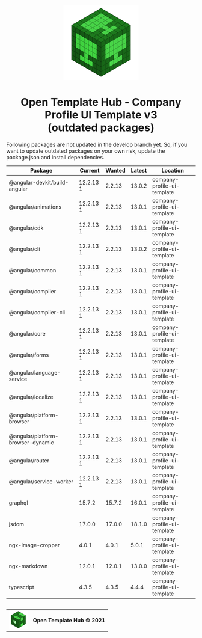 <p align="center">
  <a href="https://opentemplatehub.com">
    <img src="https://raw.githubusercontent.com/open-template-hub/open-template-hub.github.io/master/assets/logo/ui/web-ui-logo.png" alt="Logo" width=200>
  </a>
</p>


<h1 align="center">
Open Template Hub - Company Profile UI Template v3
  <br/>
(outdated packages)
</h1>

Following packages are not updated in the develop branch yet. So, if you want to update outdated packages on your own risk, update the package.json and install dependencies.

| Package                             | Current    | Wanted   | Latest   | Location |
| --- | --- | --- | --- | --- |
| @angular-devkit/build-angular       | 12.2.13  1 | 2.2.13   | 13.0.2   | company-profile-ui-template |
| @angular/animations                 | 12.2.13  1 | 2.2.13   | 13.0.1   | company-profile-ui-template |
| @angular/cdk                        | 12.2.13  1 | 2.2.13   | 13.0.1   | company-profile-ui-template |
| @angular/cli                        | 12.2.13  1 | 2.2.13   | 13.0.2   | company-profile-ui-template |
| @angular/common                     | 12.2.13  1 | 2.2.13   | 13.0.1   | company-profile-ui-template |
| @angular/compiler                   | 12.2.13  1 | 2.2.13   | 13.0.1   | company-profile-ui-template |
| @angular/compiler-cli               | 12.2.13  1 | 2.2.13   | 13.0.1   | company-profile-ui-template |
| @angular/core                       | 12.2.13  1 | 2.2.13   | 13.0.1   | company-profile-ui-template |
| @angular/forms                      | 12.2.13  1 | 2.2.13   | 13.0.1   | company-profile-ui-template |
| @angular/language-service           | 12.2.13  1 | 2.2.13   | 13.0.1   | company-profile-ui-template |
| @angular/localize                   | 12.2.13  1 | 2.2.13   | 13.0.1   | company-profile-ui-template |
| @angular/platform-browser           | 12.2.13  1 | 2.2.13   | 13.0.1   | company-profile-ui-template |
| @angular/platform-browser-dynamic   | 12.2.13  1 | 2.2.13   | 13.0.1   | company-profile-ui-template |
| @angular/router                     | 12.2.13  1 | 2.2.13   | 13.0.1   | company-profile-ui-template |
| @angular/service-worker             | 12.2.13  1 | 2.2.13   | 13.0.1   | company-profile-ui-template |
| graphql                             |  15.7.2    | 15.7.2   | 16.0.1   | company-profile-ui-template |
| jsdom                               |  17.0.0    | 17.0.0   | 18.1.0   | company-profile-ui-template |
| ngx-image-cropper                   |   4.0.1    |  4.0.1   |  5.0.1   | company-profile-ui-template |
| ngx-markdown                        |  12.0.1    | 12.0.1   | 13.0.0   | company-profile-ui-template |
| typescript                          |   4.3.5    |  4.3.5   |  4.4.4   | company-profile-ui-template |

<table align="right"><tr><td><a href="https://opentemplatehub.com"><img src="https://raw.githubusercontent.com/open-template-hub/open-template-hub.github.io/master/assets/logo/brand-logo.png" width="50px" alt="oth"/></a></td><td><b>Open Template Hub © 2021</b></td></tr></table>

